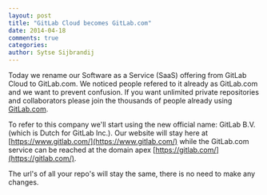 ```yaml
---
layout: post
title: "GitLab Cloud becomes GitLab.com"
date: 2014-04-18
comments: true
categories:
author: Sytse Sijbrandij
---
```


Today we rename our Software as a Service (SaaS) offering from GitLab Cloud to GitLab.com. We noticed people refered to it already as GitLab.com and we want to prevent confusion. If you want unlimited private repositories and collaborators please join the thousands of people already using [GitLab.com](/gitlab-com/).

To refer to this company we'll start using the new official name: GitLab B.V. (which is Dutch for GitLab Inc.). Our website will stay here at [https://www.gitlab.com/](https://www.gitlab.com/) while the GitLab.com service can be reached at the domain apex [https://gitlab.com/](https://gitlab.com/).

The url's of all your repo's will stay the same, there is no need to make any changes.